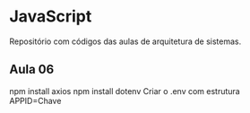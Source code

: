 # JavaScript
Repositório com códigos das aulas de arquitetura de sistemas.

## Aula 06
npm install axios
npm install dotenv
Criar o .env com estrutura APPID=Chave